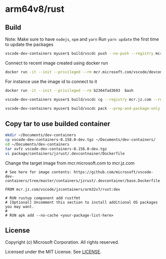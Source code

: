 # arm64v8/rust

## Build

Note: Make sure to have `nodejs`, `npm` and `yarn`
Run `yarn update` the first time to update the packages

```sh
vscode-dev-containers myuser$ build/vscdc push --no-push --registry mcr.jz.com --registry-path vscode/jzcontainers --release main jzrust
```

Connect to recent image created using docker run

```sh
docker run -it --init --privileged --rm mcr.microsoft.com/vscode/devcontainers/<expected-repository>:dev-<expected tag> bash
```

For instance use the image id to connect to it

```sh
docker run -it --init --privileged --rm b2364fad3693  bash
```

```sh
vscode-dev-containers myuser$ build/vscdc cg --registry mcr.jz.com --registry-path vscode/jzcontainers --release main jzrust
```

```sh
vscode-dev-containers myuser$ build/vscdc pack --prep-and-package-only --release main
```

## Copy tar to use builded container

```sh
mkdir ~/Documents/dev-containers
cp vscode-dev-containers-0.158.0-dev.tgz ~/Documents/dev-containers/
cd ~/Documents/dev-containers
tar xvfz vscode-dev-containers-0.158.0-dev.tgz
vi package/containers/jzrust/.devcontnainer/Dockerfile
```
Change the target image from mcr.microsoft.com to mcr.jz.com

```text
# See here for image contents: https://github.com/microsoft/vscode-dev-containers/tree/master/containers/jzrust/.devcontainer/base.Dockerfile

FROM mcr.jz.com/vscode/jzcontainers/arm32v7/rust:dev

# RUN rustup component add rustfmt
# [Optional] Uncomment this section to install additional OS packages you may want.
#
# RUN apk add --no-cache <your-package-list-here>
```

## License

Copyright (c) Microsoft Corporation. All rights reserved.

Licensed under the MIT License. See [LICENSE](https://github.com/Microsoft/vscode-dev-containers/blob/master/LICENSE).
